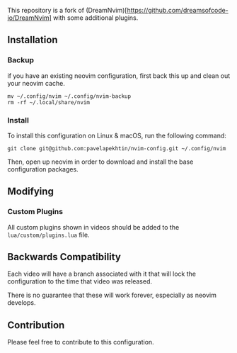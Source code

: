 This repository is a fork of (DreamNvim)[https://github.com/dreamsofcode-io/DreamNvim] with some additional plugins.

## Installation

### Backup

if you have an existing neovim configuration, first back this up and clean out your neovim cache.

```
mv ~/.config/nvim ~/.config/nvim-backup
rm -rf ~/.local/share/nvim
```

### Install

To install this configuration on Linux & macOS, run the following command:

```
git clone git@github.com:pavelapekhtin/nvim-config.git ~/.config/nvim
```

Then, open up neovim in order to download and install the base configuration packages.

## Modifying

### Custom Plugins

All custom plugins shown in videos should be added to the `lua/custom/plugins.lua` file.

## Backwards Compatibility

Each video will have a branch associated with it that will lock the configuration to the time that video was released. 

There is no guarantee that these will work forever, especially as neovim develops.

## Contribution

Please feel free to contribute to this configuration.
